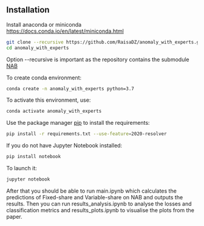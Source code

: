 ## Installation

Install anaconda or miniconda https://docs.conda.io/en/latest/miniconda.html

```bash
git clone --recursive https://github.com/RaisaDZ/anomaly_with_experts.git anomaly_with_experts
cd anomaly_with_experts
```
Option --recursive is important as the repository contains the submodule [NAB](https://github.com/numenta/NAB)

To create conda environment:

```bash
conda create -n anomaly_with_experts python=3.7
```

To activate this environment, use:

```bash
conda activate anomaly_with_experts
```

Use the package manager [pip](https://pip.pypa.io/en/stable/) to install the requirements:
```bash
pip install -r requirements.txt --use-feature=2020-resolver
```

If you do not have Jupyter Notebook installed:
```bash
pip install notebook
```

To launch it:
```bash
jupyter notebook
```

After that you should be able to run main.ipynb which calculates the predictions of Fixed-share and Variable-share on NAB and outputs the results. 
Then you can run results_analysis.ipynb to analyse the losses and classification metrics and results_plots.ipynb to visualise the plots from the paper.
